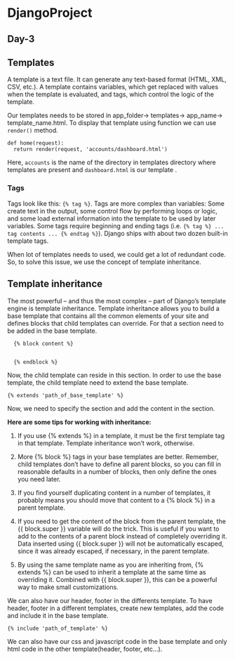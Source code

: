 # DjangoProject
## Day-3 

## Templates
A template is a text file. It can generate any text-based format (HTML, XML, CSV, etc.).
A template contains variables, which get replaced with values when the template is evaluated, and tags, which control the logic of the template.

Our templates needs to be stored in app_folder-> templates-> app_name-> template_name.html. To display that template using function we can use `render()` method. 
  ```
  def home(request):
    return render(request, 'accounts/dashboard.html')
  ```
Here, `accounts` is the name of the directory in templates directory where templates are present and `dashboard.html` is our template . 

### Tags
Tags look like this: `{% tag %}`. Tags are more complex than variables: Some create text in the output, some control flow by performing loops or logic, and some load external information into the template to be used by later variables. Some tags require beginning and ending tags (i.e. `{% tag %} ... tag contents ... {% endtag %}`).
Django ships with about two dozen built-in template tags.

When lot of templates needs to used, we could get a lot of redundant code. So, to solve this issue, we use the concept of template inheritance. 

## Template inheritance
The most powerful – and thus the most complex – part of Django’s template engine is template inheritance. Template inheritance allows you to build a base template that contains all the common elements of your site and defines blocks that child templates can override. For that a section need to be added in the base template.
  ```
    {% block content %}
    
    
    {% endblock %}
  ```
Now, the child template can reside in this section. In order to use the base template, the child template need to extend the base template.
  ```
  {% extends 'path_of_base_template' %}
  ```
Now, we need to specify the section and add the content in the section. 

**Here are some tips for working with inheritance:**

1. If you use {% extends %} in a template, it must be the first template tag in that template. Template inheritance won’t work, otherwise.

2. More {% block %} tags in your base templates are better. Remember, child templates don’t have to define all parent blocks, so you can fill in reasonable defaults in a number of blocks, then only define the ones you need later.

3. If you find yourself duplicating content in a number of templates, it probably means you should move that content to a {% block %} in a parent template.

4. If you need to get the content of the block from the parent template, the {{ block.super }} variable will do the trick. This is useful if you want to add to the contents of a parent block instead of completely overriding it. Data inserted using {{ block.super }} will not be automatically escaped, since it was already escaped, if necessary, in the parent template.

5. By using the same template name as you are inheriting from, {% extends %} can be used to inherit a template at the same time as overriding it. Combined with {{ block.super }}, this can be a powerful way to make small customizations.

We can also have our header, footer in the  differents template. To have header, footer in a different
templates, create new templates, add the code and include it in the base template.
  ```
  {% include 'path_of_template' %}
  ```
We can also have our css and javascript code in the base template and only html code in the other template(header, footer, etc...). 

